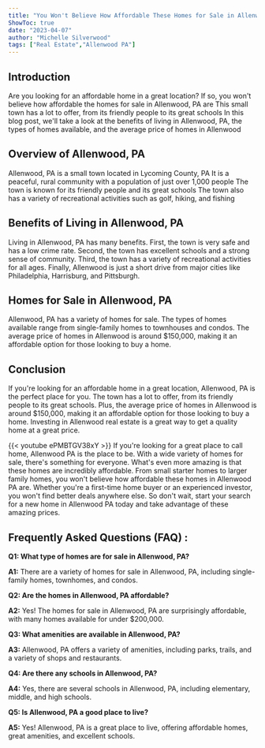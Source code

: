 ```yaml
---
title: "You Won't Believe How Affordable These Homes for Sale in Allenwood PA Are!"
ShowToc: true 
date: "2023-04-07"
author: "Michelle Silverwood" 
tags: ["Real Estate","Allenwood PA"]
---
```

## Introduction
Are you looking for an affordable home in a great location? If so, you won't believe how affordable the homes for sale in Allenwood, PA are This small town has a lot to offer, from its friendly people to its great schools In this blog post, we'll take a look at the benefits of living in Allenwood, PA, the types of homes available, and the average price of homes in Allenwood

## Overview of Allenwood, PA
Allenwood, PA is a small town located in Lycoming County, PA It is a peaceful, rural community with a population of just over 1,000 people The town is known for its friendly people and its great schools The town also has a variety of recreational activities such as golf, hiking, and fishing

## Benefits of Living in Allenwood, PA
Living in Allenwood, PA has many benefits. First, the town is very safe and has a low crime rate. Second, the town has excellent schools and a strong sense of community. Third, the town has a variety of recreational activities for all ages. Finally, Allenwood is just a short drive from major cities like Philadelphia, Harrisburg, and Pittsburgh.

## Homes for Sale in Allenwood, PA
Allenwood, PA has a variety of homes for sale. The types of homes available range from single-family homes to townhouses and condos. The average price of homes in Allenwood is around $150,000, making it an affordable option for those looking to buy a home.

## Conclusion
If you're looking for an affordable home in a great location, Allenwood, PA is the perfect place for you. The town has a lot to offer, from its friendly people to its great schools. Plus, the average price of homes in Allenwood is around $150,000, making it an affordable option for those looking to buy a home. Investing in Allenwood real estate is a great way to get a quality home at a great price.

{{< youtube ePMBTGV38xY >}} 
If you're looking for a great place to call home, Allenwood PA is the place to be. With a wide variety of homes for sale, there's something for everyone. What's even more amazing is that these homes are incredibly affordable. From small starter homes to larger family homes, you won't believe how affordable these homes in Allenwood PA are. Whether you're a first-time home buyer or an experienced investor, you won't find better deals anywhere else. So don't wait, start your search for a new home in Allenwood PA today and take advantage of these amazing prices.

## Frequently Asked Questions (FAQ) :
**Q1: What type of homes are for sale in Allenwood, PA?**

**A1:** There are a variety of homes for sale in Allenwood, PA, including single-family homes, townhomes, and condos.

**Q2: Are the homes in Allenwood, PA affordable?**

**A2:** Yes! The homes for sale in Allenwood, PA are surprisingly affordable, with many homes available for under $200,000. 

**Q3: What amenities are available in Allenwood, PA?**

**A3:** Allenwood, PA offers a variety of amenities, including parks, trails, and a variety of shops and restaurants. 

**Q4: Are there any schools in Allenwood, PA?**

**A4:** Yes, there are several schools in Allenwood, PA, including elementary, middle, and high schools. 

**Q5: Is Allenwood, PA a good place to live?**

**A5:** Yes! Allenwood, PA is a great place to live, offering affordable homes, great amenities, and excellent schools.



